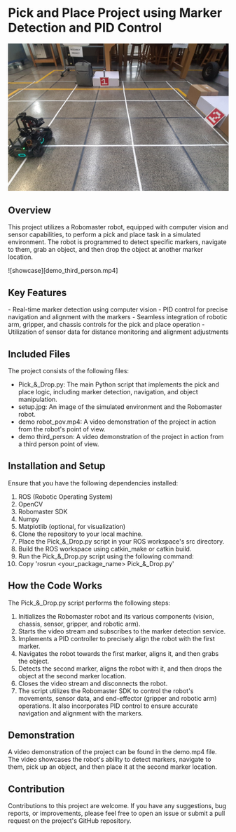 <h1> Pick and Place Project using Marker Detection and PID Control </h1>

![setup](setup.jpg)

<h2> Overview </h2>
This project utilizes a Robomaster robot, equipped with computer vision and sensor capabilities, to perform a pick and place task in a simulated environment. The robot is programmed to detect specific markers, navigate to them, grab an object, and then drop the object at another marker location.

![showcase][demo_third_person.mp4]

<h2> Key Features </h2>
- Real-time marker detection using computer vision
- PID control for precise navigation and alignment with the markers
- Seamless integration of robotic arm, gripper, and chassis controls for the pick and place operation
- Utilization of sensor data for distance monitoring and alignment adjustments

<h2> Included Files </h2>
The project consists of the following files:

- Pick_&_Drop.py: The main Python script that implements the pick and place logic, including marker detection, navigation, and object manipulation.
- setup.jpg: An image of the simulated environment and the Robomaster robot.
- demo robot_pov.mp4: A video demonstration of the project in action from the robot's point of view.
- demo third_person: A video demonstration of the project in action from a third person point of view.

<h2> Installation and Setup </h2>
Ensure that you have the following dependencies installed:

1. ROS (Robotic Operating System)
2. OpenCV
3. Robomaster SDK
4. Numpy
5. Matplotlib (optional, for visualization)
6. Clone the repository to your local machine.
7. Place the Pick_&_Drop.py script in your ROS workspace's src directory.
8. Build the ROS workspace using catkin_make or catkin build.
9. Run the Pick_&_Drop.py script using the following command:
10. Copy
'rosrun <your_package_name> Pick_&_Drop.py'

<h2> How the Code Works </h2>
The Pick_&_Drop.py script performs the following steps:

1. Initializes the Robomaster robot and its various components (vision, chassis, sensor, gripper, and robotic arm).
2. Starts the video stream and subscribes to the marker detection service.
3. Implements a PID controller to precisely align the robot with the first marker.
4. Navigates the robot towards the first marker, aligns it, and then grabs the object.
5. Detects the second marker, aligns the robot with it, and then drops the object at the second marker location.
6. Closes the video stream and disconnects the robot.
7. The script utilizes the Robomaster SDK to control the robot's movements, sensor data, and end-effector (gripper and robotic arm) operations. It also incorporates PID control to ensure accurate navigation and alignment with the markers.

<h2> Demonstration </h2>
A video demonstration of the project can be found in the demo.mp4 file. The video showcases the robot's ability to detect markers, navigate to them, pick up an object, and then place it at the second marker location.

<h2> Contribution </h2>
Contributions to this project are welcome. If you have any suggestions, bug reports, or improvements, please feel free to open an issue or submit a pull request on the project's GitHub repository.